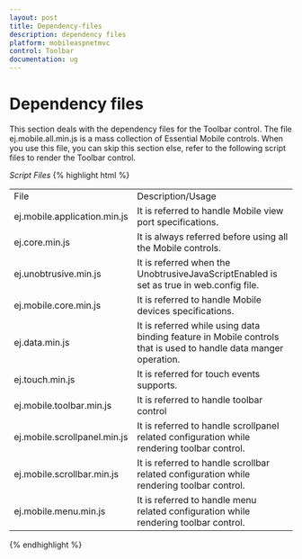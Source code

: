 ```yaml
---
layout: post
title: Dependency-files
description: dependency files
platform: mobileaspnetmvc
control: Toolbar
documentation: ug
---
```


# Dependency files

This section deals with the dependency files for the Toolbar control. The file ej.mobile.all.min.js is a mass collection of Essential Mobile controls. When you use this file, you can skip this section else, refer to the following script files to render the Toolbar control.

_Script Files_
{% highlight html %}

<table>
<tr>
<td>
File                          </td><td>
Description/Usage</td></tr>
<tr>
<td>
ej.mobile.application.min.js</td><td>
It is referred to handle Mobile view port specifications.</td></tr>
<tr>
<td>
ej.core.min.js</td><td>
It is always referred before using all the Mobile controls.</td></tr>
<tr>
<td>
ej.unobtrusive.min.js</td><td>
It is referred when the UnobtrusiveJavaScriptEnabled is set as true in web.config file.</td></tr>
<tr>
<td>
ej.mobile.core.min.js</td><td>
It is referred to handle Mobile devices specifications.</td></tr>
<tr>
<td>
ej.data.min.js</td><td>
It is referred while using data binding feature in Mobile controls that is used to handle data manger operation.</td></tr>
<tr>
<td>
ej.touch.min.js</td><td>
It is referred for touch events supports.</td></tr>
<tr>
<td>
ej.mobile.toolbar.min.js</td><td>
It is referred to handle toolbar control </td></tr>
<tr>
<td>
ej.mobile.scrollpanel.min.js</td><td>
It is referred to handle scrollpanel related configuration while rendering toolbar control.</td></tr>
<tr>
<td>
ej.mobile.scrollbar.min.js</td><td>
It is referred to handle scrollbar related configuration while rendering toolbar control.</td></tr>
<tr>
<td>
ej.mobile.menu.min.js</td><td>
It is referred to handle menu related configuration while rendering toolbar control.</td></tr>
</table>

{% endhighlight %}
